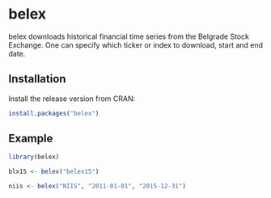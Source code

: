 
<!-- README.md is generated from README.Rmd. Please edit that file -->
belex
=====

belex downloads historical financial time series from the Belgrade Stock Exchange. One can specify which ticker or index to download, start and end date.

Installation
------------

Install the release version from CRAN:

``` r
install.packages("belex")
```

Example
-------

``` r
library(belex)

blx15 <- belex("belex15")

niis <- belex("NIIS", "2011-01-01", "2015-12-31")
```
